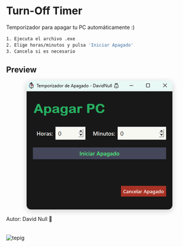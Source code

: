 # Turn-Off Timer

Temporizador para apagar tu PC automáticamente :)

```bash
1. Ejecuta el archivo .exe
2. Elige horas/minutos y pulsa 'Iniciar Apagado'
3. Cancela si es necesario 
```
## Preview
<div align="center">
  <img src="images/preview.png" alt="Preview de la app" style="max-width: 90%; border-radius: 12px; box-shadow: 0 4px 16px #0003;">
</div>

Autor: David Null 🐰
<br><br><br>
![tepig](https://c.tenor.com/tCEJa6Is43YAAAAC/tenor.gif)